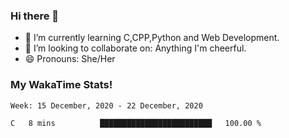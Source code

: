 ### Hi there 👋

- 🌱 I’m currently learning C,CPP,Python and Web Development.
- 👯 I’m looking to collaborate on: Anything I'm cheerful.
- 😄 Pronouns: She/Her

### My WakaTime Stats!

<!--START_SECTION:waka-->
```text
Week: 15 December, 2020 - 22 December, 2020

C   8 mins          █████████████████████████   100.00 % 
```
<!--END_SECTION:waka-->
